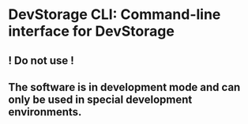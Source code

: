 # DevStorage CLI: Command-line interface for DevStorage
## ! Do not use !
## The software is in development mode and can only be used in special development environments.